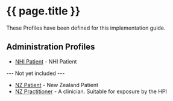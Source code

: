 # {{ page.title }}

These Profiles have been defined for this implementation guide.

## Administration Profiles

* [NHI Patient](StructureDefinition-nhipatient.html) - NHI Patient


--- Not yet included ---
* [NZ Patient](StructureDefinition-nzpatient.html) - New Zealand Patient
* [NZ Practitioner](StructureDefinition-nzpractitioner.html) - A clinician. Suitable for exposure by the HPI





